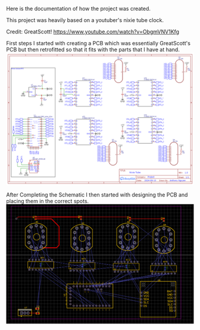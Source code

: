 Here is the documentation of how the project was created.

This project was heavily based on a youtuber's nixie tube clock.

Credit: GreatScott!
https://www.youtube.com/watch?v=ObgmVNV1Kfg 

First steps I started with creating a PCB which was essentially GreatScott's PCB but then retrofitted so that it fits with the parts that I have at hand.
![Image of the Schematic](Schematics&Pictures/Schematic_Nixie-Tube_2024-09-21.png)

After Completing the Schematic I then started with designing the PCB and placing them in the correct spots.
![Image of unfinished PCB](Schematics&Pictures/PCBDesign.png)
